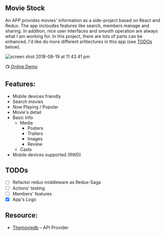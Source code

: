 ## Movie Stock

An APP provides movies' information as a side-project based on React and Redux. The app incloudes features like search, members manage and sharing. In addition, nice user interfaces and smooth operation are always what I am working for. In this project, there are lots of parts can be enhanced. I'd like do more different artitectures in this app (see [TODOs](#todos) below).

![screen shot 2018-08-19 at 11 43 41 pm](https://user-images.githubusercontent.com/1507950/44319450-e2b56600-a409-11e8-96b5-281d870c5a6e.png)

📺 [Online Demo](http://movie-stock.surge.sh/)

## Features:

- Mobile devices friendly
- Search movies
- Now Playing / Popular
- Movie's detail
- Basic Info
  - Media
    - Posters
    - Trailers
    - Images
    - Review
  - Casts
- Mobile devices supported (RWD)

## TODOs

- [ ] Refactor redux middleware as Redux-Saga
- [ ] Actions' testing
- [ ] Members' features
- [x] App's Logo

## Resource:

- [Themoviedb](https://www.themoviedb.org/) – API Provider
